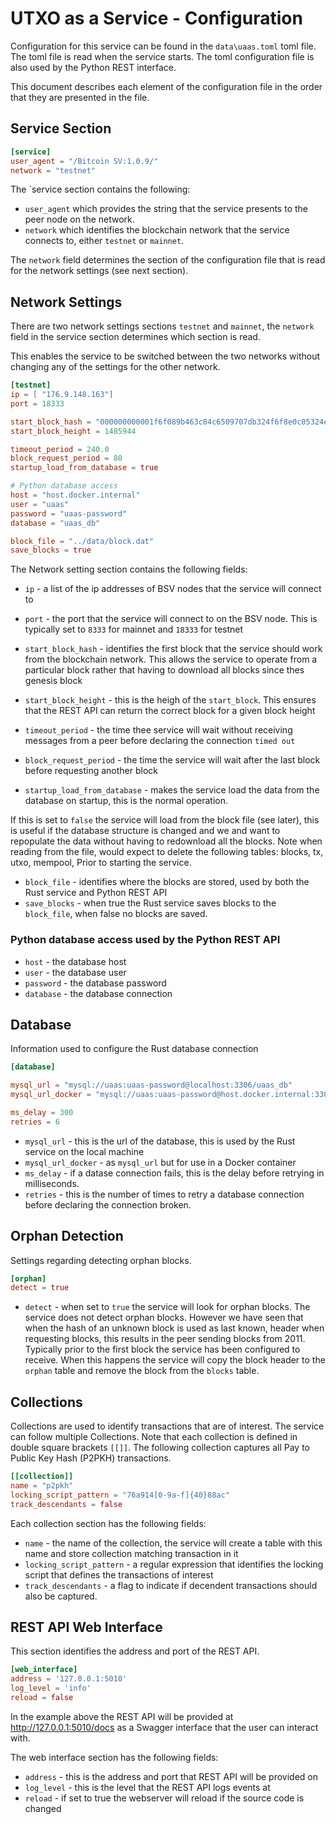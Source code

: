 # UTXO as a Service - Configuration

Configuration for this service can be found in the `data\uaas.toml` toml file.
The toml file is read when the service starts.
The toml configuration file is also used by the Python REST interface.

This document describes each element of the configuration file in the order that they are presented in the file.

## Service Section

```toml
[service]
user_agent = "/Bitcoin SV:1.0.9/"
network = "testnet"
```

The `service section contains the following:
* `user_agent` which provides the string that the service presents to the peer node on the network.
* `network` which identifies the blockchain network that the service connects to, either `testnet` or `mainnet`.

The `network` field determines the section of the configuration file that is read for the network settings (see next section).

## Network Settings
There are two network settings sections `testnet` and `mainnet`, the `network` field in the service section determines which section is read.

This enables the service to be switched between the two networks without changing any of the settings for the other network.

```toml
[testnet]
ip = [ "176.9.148.163"]
port = 18333

start_block_hash = "000000000001f6f089b463c84c6509707db324f6f8e0c05324e856282c8b33d8"
start_block_height = 1485944

timeout_period = 240.0
block_request_period = 80
startup_load_from_database = true

# Python database access
host = "host.docker.internal"
user = "uaas"
password = "uaas-password"
database = "uaas_db"

block_file = "../data/block.dat"
save_blocks = true
```

The Network setting section contains the following fields:
* `ip` -  a list of the ip addresses of BSV nodes that the service will connect to
* `port` - the port that the service will connect to on the BSV node. This is typically set to `8333` for mainnet and `18333` for testnet
* `start_block_hash` - identifies the first block that the service should work from the blockchain network. This allows the service to operate from a particular block rather that having to download all blocks since thes genesis block
* `start_block_height` - this is the heigh of the `start_block`. This ensures that the REST API can return the correct block for a given block height
* `timeout_period` - the time thee service will wait without receiving messages from a peer before declaring the connection `timed out`
* `block_request_period` - the time the service will wait after the last block before requesting another block

* `startup_load_from_database` - makes the service load the data from the database on startup, this is the normal operation.

If this is set to `false` the service will load from the block file (see later), this is useful if the database structure is changed and we and want to repopulate the data without having to redownload all the blocks.
Note when reading from the file, would expect to delete the following tables: blocks, tx, utxo, mempool, Prior to starting the service.

* `block_file` - identifies where the blocks are stored, used by both the Rust service and Python REST API
* `save_blocks` - when true the Rust service saves blocks to the `block_file`, when false no blocks are saved.


### Python database access used by the Python REST API
* `host` - the database host
* `user` - the database user
* `password` - the database password
* `database` - the database connection

## Database
Information used to configure the Rust database connection
```toml
[database]

mysql_url = "mysql://uaas:uaas-password@localhost:3306/uaas_db"
mysql_url_docker = "mysql://uaas:uaas-password@host.docker.internal:3306/uaas_db"

ms_delay = 300
retries = 6
```

* `mysql_url` - this is the url of the database, this is used by the Rust service on the local machine
* `mysql_url_docker` - as `mysql_url` but for use in a Docker container
* `ms_delay` - if a datase connection fails, this is the delay before retrying in milliseconds.
* `retries` - this is the number of times to retry a database connection before declaring the connection broken.


## Orphan Detection
Settings regarding detecting orphan blocks.
```toml
[orphan]
detect = true
```
* `detect` - when set to `true` the service will look for orphan blocks. The service does not detect orphan blocks. However we have seen that when the hash of an unknown block is used as last known, header when requesting blocks, this results in the peer sending blocks from 2011. Typically prior to the first block the service has been configured to receive. When this happens the service will copy the block header to the `orphan` table and remove the block from the `blocks` table.

## Collections
Collections are used to identify transactions that are of interest. The service can follow multiple Collections.
Note that each collection is defined in double square brackets `[[]]`.
The following collection captures all Pay to Public Key Hash (P2PKH) transactions.

```toml
[[collection]]
name = "p2pkh"
locking_script_pattern = "76a914[0-9a-f]{40}88ac"
track_descendants = false
```
Each collection section has  the following fields:
* `name` - the name of the collection, the service will create a table with this name and store collection matching transaction in it
* `locking_script_pattern` - a regular expression that identifies the locking script that defines the transactions of interest
* `track_descendants` - a flag to indicate if decendent transactions should also be captured.


## REST API Web Interface
This section identifies the address and port of the REST API.

```toml
[web_interface]
address = '127.0.0.1:5010'
log_level = 'info'
reload = false
```
In the example above the REST API will be provided at http://127.0.0.1:5010/docs as a Swagger interface that the user can interact with.

The web interface section has the following fields:
* `address` - this is the address and port that REST API will be provided on
* `log_level` - this is the level that the REST API logs events at
* `reload` - if set to true the webserver will reload if the source code is changed

